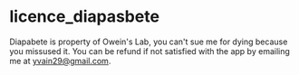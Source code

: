 # licence_diapasbete

Diapabete is property of Owein's Lab, you can't sue me for dying because you missused it.
You can be refund if not satisfied with the app by emailing me at yvain29@gmail.com.
